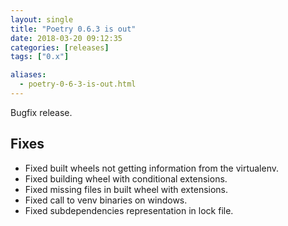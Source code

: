 ```yaml
---
layout: single
title: "Poetry 0.6.3 is out"
date: 2018-03-20 09:12:35
categories: [releases]
tags: ["0.x"]

aliases:
  - poetry-0-6-3-is-out.html
---
```


Bugfix release.

## Fixes

- Fixed built wheels not getting information from the virtualenv.
- Fixed building wheel with conditional extensions.
- Fixed missing files in built wheel with extensions.
- Fixed call to venv binaries on windows.
- Fixed subdependencies representation in lock file.
